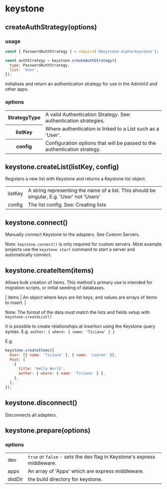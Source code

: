 <!--[meta]
section: api
title: Keystone
[meta]-->

# keystone

## createAuthStrategy(options)

### usage

```javascript
const { PasswordAuthStrategy } = require('@keystone-alpha/keystone');

const authStrategy = keystone.createAuthStrategy({
  type: PasswordAuthStrategy,
  list: 'User',
});
```

Initialises and return an authentication strategy for use in the AdminUI and other apps.

### options

<table>
<tr>
<th>StrategyType</th>
<td>A valid Authentication Strategy. See: authentication strategies.          </td>
</tr>
<tr>
<th>listKey</th>
<td>Where authentication is linked to a List such as a 'User'.                </td>
</tr>
<tr>
<th>config</th>
<td>Configuration options that will be passed to the authentication strategy. </td>
</tr>
</table>

## keystone.createList(listKey, config)

Registers a new list with Keystone and returns a Keystone list object.

|         |                                                                                            |
| ------- | ------------------------------------------------------------------------------------------ |
| listKey | A string representing the name of a list. This should be singular, E.g. 'User' not 'Users' |
| config  | The list config. See: Creating lists                                                       |

## keystone.connect()

Manually connect Keystone to the adapters. See Custom Servers.

Note: `keystone.connect()` is only required for custom servers. Most example projects use the `keystone start` command to start a server and automatically connect.

## keystone.createItem(items)

Allows bulk creation of items. This method's primary use is intended for migration scripts, or initial seeding of databases.

| items | An object where keys are list keys, and values are arrays of items to insert. |

Note: The format of the data must match the lists and fields setup with `keystone.createList()`

It is possible to create relationships at insertion using the Keystone query syntax. E.g. `author: { where: { name: 'Ticiana' } }`

E.g.

```javascript
keystone.createItems({
  User: [{ name: 'Ticiana' }, { name: 'Lauren' }],
  Post: [
    {
      title: 'Hello World',
      author: { where: { name: 'Ticiana' } },
    },
  ],
});
```

## keystone.disconnect()

Disconnects all adapters.

## keystone.prepare(options)

### options

|         |                                                                         |
| ------- | ----------------------------------------------------------------------- |
| dev     | `true` or `false` - sets the dev flag in Keystone's express middleware. |
| apps    | An array of 'Apps' which are express middleware.                        |
| distDir | the build directory for keystone.                                       |

<!--

Undocumented Methods:

 - getAdminMeta
 - getTypeDefs
 - registerSchema
 - getAdminSchema
 - dumpSchema
 - getAccessContext
 - createItem

-->
